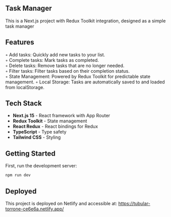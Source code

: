 ## Task Manager

This is a Next.js project with Redux Toolkit integration, designed as a simple task manager 

## Features 

◦ Add tasks: Quickly add new tasks to your list.  
◦ Complete tasks: Mark tasks as completed.  
◦ Delete tasks: Remove tasks that are no longer needed.  
◦ Filter tasks: Filter tasks based on their completion status.  
◦ State Management: Powered by Redux Toolkit for predictable state management.
◦ Local Storage: Tasks are automatically saved to and loaded from localStorage.

## Tech Stack

- **Next.js 15** - React framework with App Router
- **Redux Toolkit** - State management
- **React Redux** - React bindings for Redux
- **TypeScript** - Type safety
- **Tailwind CSS** - Styling  


## Getting Started

First, run the development server:

```bash
npm run dev   
```
## Deployed

This project is deployed on Netlify and accessible at: https://tubular-torrone-ce6e6a.netlify.app/
